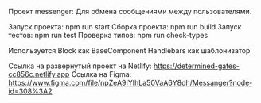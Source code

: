 Проект messenger:
Для обмена сообщениями между пользователями.

Запуск проекта: npm run start
Сборка проекта: npm run build
Запуск тестов: npm run test
Проверка типов: npm run check-types

Используется Block как BaseComponent
Handlebars как шаблонизатор

Ссылка на развернутый проект на Netlify: https://determined-gates-cc856c.netlify.app
Ссылка на Figma: https://www.figma.com/file/npZeA9IYIhLa50VaA6Y8dh/Messanger?node-id=308%3A2